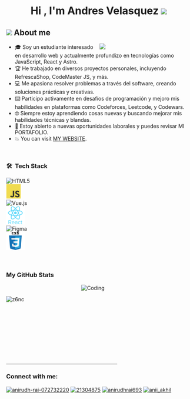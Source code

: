 <h1 align="center"><b>Hi , I'm Andres Velasquez </b><img src="https://media.giphy.com/media/hvRJCLFzcasrR4ia7z/giphy.gif" width="35"></h1>
<!--  -->

## <picture><img src = "https://github.com/7oSkaaa/7oSkaaa/blob/main/Images/about_me.gif?raw=true" width = 50px></picture> About me

<picture> <img align="right" src="https://github.com/7oSkaaa/7oSkaaa/blob/main/Images/Right_Side.gif?raw=true" width = 250px></picture>



- 🎓 Soy un estudiante interesado en desarrollo web y actualmente profundizo en tecnologías como JavaScript, React y Astro.
- 🏆 He trabajado en diversos proyectos personales, incluyendo RefrescaShop, CodeMaster JS, y más.
- 💻 Me apasiona resolver problemas a través del software, creando soluciones prácticas y creativas.
- ⌨️ Participo activamente en desafíos de programación y mejoro mis habilidades en plataformas como Codeforces, Leetcode, y Codewars.
- 🤓 Siempre estoy aprendiendo cosas nuevas y buscando mejorar mis habilidades técnicas y blandas.
- 📂 Estoy abierto a nuevas oportunidades laborales y puedes revisar MI PORTAFOLIO.
- :boom: You can visit [MY WEBSITE](https://cutt.ly/Ahmed_Hossam_Website).
<br>


### 🛠 &nbsp;Tech Stack


![HTML5](https://img.shields.io/badge/html5-%23E34F26.svg?style=for-the-badge&logo=html5&logoColor=white)&nbsp;
<code> <img height="40" src="https://raw.githubusercontent.com/devicons/devicon/master/icons/javascript/javascript-original.svg"> </code>
![Vue.js](https://img.shields.io/badge/vuejs-%2335495e.svg?style=for-the-badge&logo=vuedotjs&logoColor=%234FC08D)&nbsp;
<code> <img height="50" src="https://raw.githubusercontent.com/devicons/devicon/master/icons/react/react-original-wordmark.svg"> </code>
![Figma](https://img.shields.io/badge/figma-%23F24E1E.svg?style=for-the-badge&logo=figma&logoColor=white)&nbsp;
 <code> <img height="50" src="https://raw.githubusercontent.com/devicons/devicon/master/icons/css3/css3-original-wordmark.svg"> </code>

<br>


<h3>My GitHub Stats</h3>
<img align="right" alt="Coding" width="300" src="https://cdn.dribbble.com/users/1277312/screenshots/14733298/media/39b1045e593737587dd60e42c8422d1f.gif" >
<br>
<p><img align="left" src="https://github-readme-stats.vercel.app/api/top-langs?username=z6nc&show_icons=true&theme=dark&locale=en&layout=compact" alt="z6nc" /></p>

<br><br><br><br><br><br><br><br><br><br>
<hr width="60%" >
<h3 align="left">Connect with me:</h3>
<p align="left">
<a href="https://linkedin.com/in/anirudh-rai-072732220" target="blank"><img align="center" src="https://raw.githubusercontent.com/rahuldkjain/github-profile-readme-generator/master/src/images/icons/Social/linked-in-alt.svg" alt="anirudh-rai-072732220" height="30" width="40" /></a>
<a href="https://stackoverflow.com/users/21304875" target="blank"><img align="center" src="https://raw.githubusercontent.com/rahuldkjain/github-profile-readme-generator/master/src/images/icons/Social/stack-overflow.svg" alt="21304875" height="30" width="40" /></a>
<a href="https://kaggle.com/anirudhrai693" target="blank"><img align="center" src="https://raw.githubusercontent.com/rahuldkjain/github-profile-readme-generator/master/src/images/icons/Social/kaggle.svg" alt="anirudhrai693" height="30" width="40" /></a>
<a href="https://instagram.com/anii_akhil" target="blank"><img align="center" src="https://raw.githubusercontent.com/rahuldkjain/github-profile-readme-generator/master/src/images/icons/Social/instagram.svg" alt="anii_akhil" height="30" width="40" /></a>
</p>
<br>





